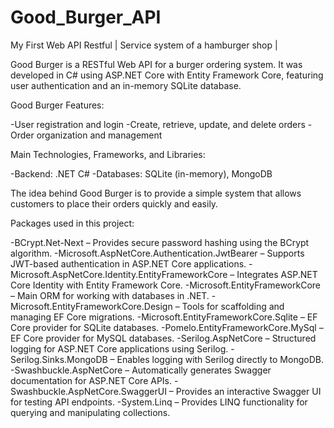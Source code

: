 <h1>Good_Burger_API</h1>
My First Web API Restful | Service system of a hamburger shop |

Good Burger is a RESTful Web API for a burger ordering system. It was developed in C# using ASP.NET Core with Entity Framework Core, featuring user authentication and an in-memory SQLite database.

Good Burger Features:

-User registration and login
-Create, retrieve, update, and delete orders
-Order organization and management

Main Technologies, Frameworks, and Libraries:

-Backend: .NET C#
-Databases: SQLite (in-memory), MongoDB

The idea behind Good Burger is to provide a simple system that allows customers to place their orders quickly and easily.

Packages used in this project:

-BCrypt.Net-Next – Provides secure password hashing using the BCrypt algorithm.
-Microsoft.AspNetCore.Authentication.JwtBearer – Supports JWT-based authentication in ASP.NET Core applications.
-Microsoft.AspNetCore.Identity.EntityFrameworkCore – Integrates ASP.NET Core Identity with Entity Framework Core.
-Microsoft.EntityFrameworkCore – Main ORM for working with databases in .NET.
-Microsoft.EntityFrameworkCore.Design – Tools for scaffolding and managing EF Core migrations.
-Microsoft.EntityFrameworkCore.Sqlite – EF Core provider for SQLite databases.
-Pomelo.EntityFrameworkCore.MySql – EF Core provider for MySQL databases.
-Serilog.AspNetCore – Structured logging for ASP.NET Core applications using Serilog.
-Serilog.Sinks.MongoDB – Enables logging with Serilog directly to MongoDB.
-Swashbuckle.AspNetCore – Automatically generates Swagger documentation for ASP.NET Core APIs.
-Swashbuckle.AspNetCore.SwaggerUI – Provides an interactive Swagger UI for testing API endpoints.
-System.Linq – Provides LINQ functionality for querying and manipulating collections.